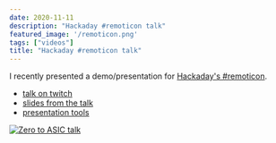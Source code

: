 ```yaml
---
date: 2020-11-11
description: "Hackaday #remoticon talk"
featured_image: '/remoticon.png'
tags: ["videos"]
title: "Hackaday #remoticon talk"
---
```


I recently presented a demo/presentation for [Hackaday's #remoticon](https://hackaday.com/tag/2020-hackaday-remoticon/).

* [talk on twitch](https://www.twitch.tv/videos/796434894)
* [slides from the talk](http://bit.ly/0-ASIC-slides)
* [presentation tools](https://github.com/mattvenn/remoticon-presentation-tools)

[![Zero to ASIC talk](/zerotoasic-talk.png)](https://www.twitch.tv/videos/796434894)
